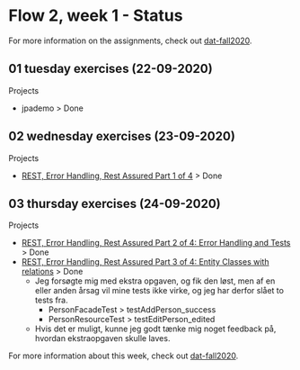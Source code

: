# Flow 2, week 1 - Status
For more information on the assignments, check out [dat-fall2020](https://dat-fall2020.netlify.app/Flow-2/week1/SP4/).

## 01 tuesday exercises (22-09-2020)

Projects
- jpademo > Done

## 02 wednesday exercises (23-09-2020)

Projects
- [REST, Error Handling, Rest Assured Part 1 of 4](https://docs.google.com/document/d/1-aFHS74YTg4xv6thEbpQPo0-LFw8c3YYBtuu9eRHayU/edit) > Done


## 03 thursday exercises (24-09-2020)

Projects
- [REST, Error Handling, Rest Assured Part 2 of 4: Error Handling and Tests](https://docs.google.com/document/d/196jZdg2wDgmq4IzRHmJ78aKNEiwWZiIoAgaqLigQ8Ig/edit?usp=sharing) > Done
- [REST, Error Handling, Rest Assured Part 3 of 4: Entity Classes with relations](https://docs.google.com/document/d/1YSpNeP3jqURRiPoYUTR6nkfQUXQOxRznuNkPFaPVmgE/edit?usp=sharing) > Done
  - Jeg forsøgte mig med ekstra opgaven, og fik den løst, men af en eller anden årsag vil mine tests ikke virke, og jeg har derfor slået to tests fra.
    - PersonFacadeTest > testAddPerson_success
    - PersonResourceTest > testEditPerson_edited
  - Hvis det er muligt, kunne jeg godt tænke mig noget feedback på, hvordan ekstraopgaven skulle laves.

For more information about this week, check out [dat-fall2020](https://dat-fall2020.netlify.app/Flow-2/week1/).